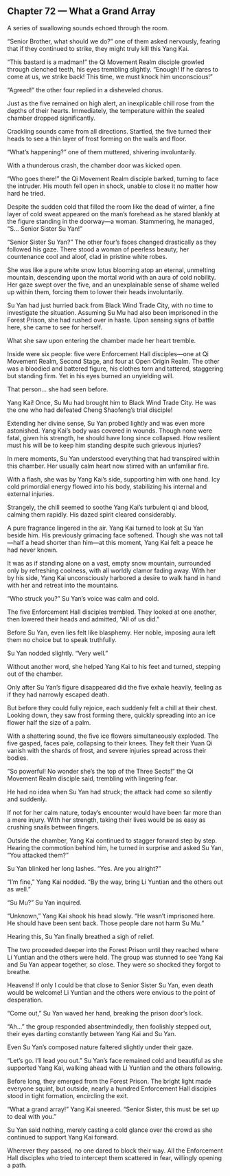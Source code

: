 ## Chapter 72 — What a Grand Array

A series of swallowing sounds echoed through the room.

“Senior Brother, what should we do?” one of them asked nervously, fearing that if they continued to strike, they might truly kill this Yang Kai.

“This bastard is a madman!” the Qi Movement Realm disciple growled through clenched teeth, his eyes trembling slightly. “Enough! If he dares to come at us, we strike back! This time, we must knock him unconscious!”

“Agreed!” the other four replied in a disheveled chorus.

Just as the five remained on high alert, an inexplicable chill rose from the depths of their hearts. Immediately, the temperature within the sealed chamber dropped significantly.

Crackling sounds came from all directions. Startled, the five turned their heads to see a thin layer of frost forming on the walls and floor.

“What’s happening?” one of them muttered, shivering involuntarily.

With a thunderous crash, the chamber door was kicked open.

“Who goes there!” the Qi Movement Realm disciple barked, turning to face the intruder. His mouth fell open in shock, unable to close it no matter how hard he tried.

Despite the sudden cold that filled the room like the dead of winter, a fine layer of cold sweat appeared on the man’s forehead as he stared blankly at the figure standing in the doorway—a woman. Stammering, he managed, “S... Senior Sister Su Yan!”

“Senior Sister Su Yan?” The other four’s faces changed drastically as they followed his gaze. There stood a woman of peerless beauty, her countenance cool and aloof, clad in pristine white robes.

She was like a pure white snow lotus blooming atop an eternal, unmelting mountain, descending upon the mortal world with an aura of cold nobility. Her gaze swept over the five, and an unexplainable sense of shame welled up within them, forcing them to lower their heads involuntarily.

Su Yan had just hurried back from Black Wind Trade City, with no time to investigate the situation. Assuming Su Mu had also been imprisoned in the Forest Prison, she had rushed over in haste. Upon sensing signs of battle here, she came to see for herself.

What she saw upon entering the chamber made her heart tremble.

Inside were six people: five were Enforcement Hall disciples—one at Qi Movement Realm, Second Stage, and four at Open Origin Realm. The other was a bloodied and battered figure, his clothes torn and tattered, staggering but standing firm. Yet in his eyes burned an unyielding will.

That person... she had seen before.

Yang Kai! Once, Su Mu had brought him to Black Wind Trade City. He was the one who had defeated Cheng Shaofeng’s trial disciple!

Extending her divine sense, Su Yan probed lightly and was even more astonished. Yang Kai’s body was covered in wounds. Though none were fatal, given his strength, he should have long since collapsed. How resilient must his will be to keep him standing despite such grievous injuries?

In mere moments, Su Yan understood everything that had transpired within this chamber. Her usually calm heart now stirred with an unfamiliar fire.

With a flash, she was by Yang Kai’s side, supporting him with one hand. Icy cold primordial energy flowed into his body, stabilizing his internal and external injuries.

Strangely, the chill seemed to soothe Yang Kai’s turbulent qi and blood, calming them rapidly. His dazed spirit cleared considerably.

A pure fragrance lingered in the air. Yang Kai turned to look at Su Yan beside him. His previously grimacing face softened. Though she was not tall—half a head shorter than him—at this moment, Yang Kai felt a peace he had never known.

It was as if standing alone on a vast, empty snow mountain, surrounded only by refreshing coolness, with all worldly clamor fading away. With her by his side, Yang Kai unconsciously harbored a desire to walk hand in hand with her and retreat into the mountains.

“Who struck you?” Su Yan’s voice was calm and cold.

The five Enforcement Hall disciples trembled. They looked at one another, then lowered their heads and admitted, “All of us did.”

Before Su Yan, even lies felt like blasphemy. Her noble, imposing aura left them no choice but to speak truthfully.

Su Yan nodded slightly. “Very well.”

Without another word, she helped Yang Kai to his feet and turned, stepping out of the chamber.

Only after Su Yan’s figure disappeared did the five exhale heavily, feeling as if they had narrowly escaped death.

But before they could fully rejoice, each suddenly felt a chill at their chest. Looking down, they saw frost forming there, quickly spreading into an ice flower half the size of a palm.

With a shattering sound, the five ice flowers simultaneously exploded. The five gasped, faces pale, collapsing to their knees. They felt their Yuan Qi vanish with the shards of frost, and severe injuries spread across their bodies.

“So powerful! No wonder she’s the top of the Three Sects!” the Qi Movement Realm disciple said, trembling with lingering fear.

He had no idea when Su Yan had struck; the attack had come so silently and suddenly.

If not for her calm nature, today’s encounter would have been far more than a mere injury. With her strength, taking their lives would be as easy as crushing snails between fingers.

Outside the chamber, Yang Kai continued to stagger forward step by step. Hearing the commotion behind him, he turned in surprise and asked Su Yan, “You attacked them?”

Su Yan blinked her long lashes. “Yes. Are you alright?”

“I’m fine,” Yang Kai nodded. “By the way, bring Li Yuntian and the others out as well.”

“Su Mu?” Su Yan inquired.

“Unknown,” Yang Kai shook his head slowly. “He wasn’t imprisoned here. He should have been sent back. Those people dare not harm Su Mu.”

Hearing this, Su Yan finally breathed a sigh of relief.

The two proceeded deeper into the Forest Prison until they reached where Li Yuntian and the others were held. The group was stunned to see Yang Kai and Su Yan appear together, so close. They were so shocked they forgot to breathe.

Heavens! If only I could be that close to Senior Sister Su Yan, even death would be welcome! Li Yuntian and the others were envious to the point of desperation.

“Come out,” Su Yan waved her hand, breaking the prison door’s lock.

“Ah…” the group responded absentmindedly, then foolishly stepped out, their eyes darting constantly between Yang Kai and Su Yan.

Even Su Yan’s composed nature faltered slightly under their gaze.

“Let’s go. I’ll lead you out.” Su Yan’s face remained cold and beautiful as she supported Yang Kai, walking ahead with Li Yuntian and the others following.

Before long, they emerged from the Forest Prison. The bright light made everyone squint, but outside, nearly a hundred Enforcement Hall disciples stood in tight formation, encircling the exit.

“What a grand array!” Yang Kai sneered. “Senior Sister, this must be set up to deal with you.”

Su Yan said nothing, merely casting a cold glance over the crowd as she continued to support Yang Kai forward.

Wherever they passed, no one dared to block their way. All the Enforcement Hall disciples who tried to intercept them scattered in fear, willingly opening a path.